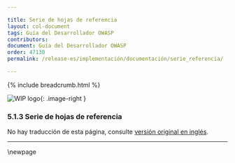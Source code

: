 ```yaml
---

title: Serie de hojas de referencia
layout: col-document
tags: Guía del Desarrollador OWASP
contributors:
document: Guía del Desarrollador OWASP
order: 47130
permalink: /release-es/implementación/documentación/serie_referencia/

---
```


{% include breadcrumb.html %}

<style type="text/css">
.image-right {
  height: 180px;
  display: block;
  margin-left: auto;
  margin-right: auto;
  float: right;
}
</style>

![WIP logo](../../../../assets/images/dg_wip.png "Trabajo en curso"){: .image-right }

### 5.1.3 Serie de hojas de referencia

No hay traducción de esta página, consulte [versión original en inglés][release070103].

----

[release070103]: https://github.com/OWASP/www-project-developer-guide/blob/main/release/07-implementation/01-documentation/03-cheatsheets.md

\newpage
